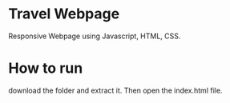 # Travel Webpage
Responsive Webpage using Javascript, HTML, CSS.

# How to run
download the folder and extract it. Then open the index.html file.
